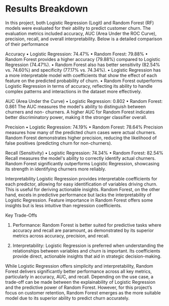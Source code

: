 # Results Breakdown

In this project, both Logistic Regression (Logit) and Random Forest (RF) models were
evaluated for their ability to predict customer churn. The evaluation metrics included
accuracy, AUC (Area Under the ROC Curve), precision, recall, and overall interpretability.
Below is a detailed comparison of their performance

Accuracy
• Logistic Regression: 74.47%
• Random Forest: 79.88%
• Random Forest provides a higher accuracy (79.88%) compared to Logistic Regression (74.47%).
• Random Forest also has better sensitivity (82.54% vs. 74.60%) and specificity
(77.17% vs. 74.34%).
• Logistic Regression has a more interpretable model with coefficients that show the
effect of each feature on the predicted probability of churn.
• Random Forest outperforms Logistic Regression in terms of accuracy, reflecting its
ability to handle complex patterns and interactions in the dataset more effectively.

AUC (Area Under the Curve)
• Logistic Regression: 0.802
• Random Forest: 0.861
The AUC measures the model's ability to distinguish between churners and non-
churners. A higher AUC for Random Forest indicates better discriminatory power, making
it the stronger classifier overall.

Precision
• Logistic Regression: 74.19%
• Random Forest: 78.64%
Precision measures how many of the predicted churn cases were actual churners.
Random Forest demonstrates higher precision, reducing the likelihood of false positives
(predicting churn for non-churners).

Recall (Sensitivity)
• Logistic Regression: 74.34%
• Random Forest: 82.54%
Recall measures the model's ability to correctly identify actual churners. Random Forest
significantly outperforms Logistic Regression, showcasing its strength in identifying
churners more reliably.

Interpretability
Logistic Regression provides interpretable coefficients for each predictor, allowing for
easy identification of variables driving churn. This is useful for deriving actionable
insights.
Random Forest, on the other hand, excels in predictive performance but lacks the
interpretability of Logistic Regression. Feature importance in Random Forest offers some
insights but is less intuitive than regression coefficients.

Key Trade-Offs
1. Performance:
Random Forest is better suited for predictive tasks where accuracy and recall are
paramount, as demonstrated by its superior metrics across accuracy, precision, and
recall.

2. Interpretability:
Logistic Regression is preferred when understanding the relationships between
variables and churn is important. Its coefficients provide direct, actionable insights
that aid in strategic decision-making.

While Logistic Regression offers simplicity and interpretability, Random Forest delivers
significantly better performance across all key metrics, particularly in accuracy, AUC,
and recall. Depending on the use case, a trade-off can be made between the
explainability of Logistic Regression and the predictive power of Random Forest.
However, for this project’s focus on customer retention, Random Forest emerges as the
more suitable model due to its superior ability to predict churn accurately.
